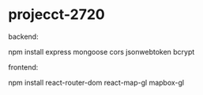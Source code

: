 # projecct-2720

backend:

npm install express mongoose cors jsonwebtoken bcrypt




frontend:

npm install react-router-dom react-map-gl mapbox-gl
